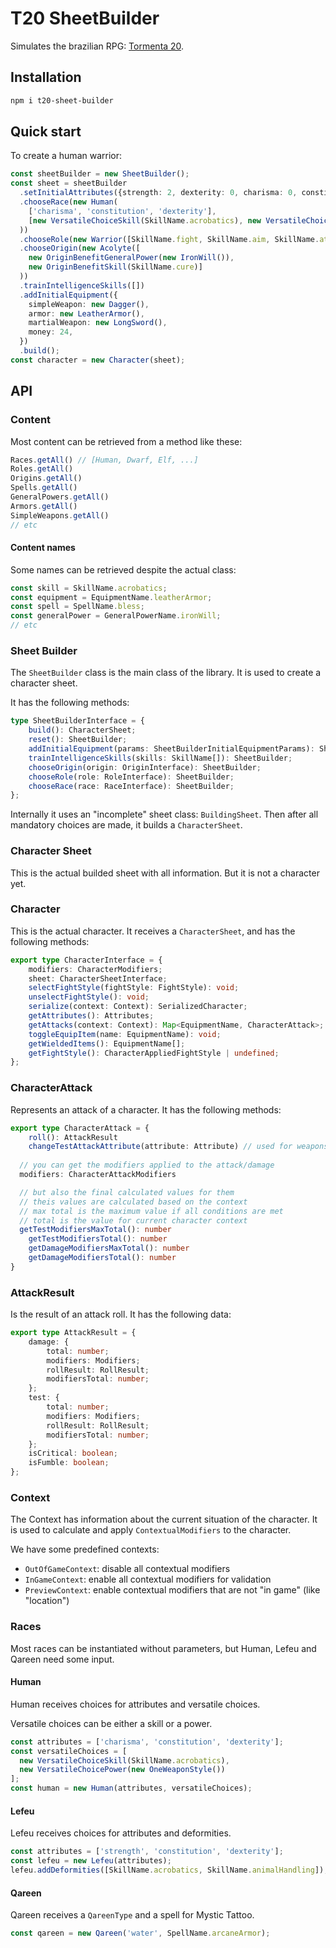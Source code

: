 # T20 SheetBuilder

Simulates the brazilian RPG: [Tormenta 20](https://jamboeditora.com.br/produto/tormenta20-edicao-jogo-do-ano-digital/).

## Installation

```sh
npm i t20-sheet-builder
```

## Quick start

To create a human warrior:

```ts
const sheetBuilder = new SheetBuilder();
const sheet = sheetBuilder
  .setInitialAttributes({strength: 2, dexterity: 0, charisma: 0, constitution: 0, intelligence: 0, wisdom: 2})
  .chooseRace(new Human(
    ['charisma', 'constitution', 'dexterity'], 
    [new VersatileChoiceSkill(SkillName.acrobatics), new VersatileChoicePower(new OneWeaponStyle())] 
  ))
  .chooseRole(new Warrior([SkillName.fight, SkillName.aim, SkillName.athletics]))
  .chooseOrigin(new Acolyte([
    new OriginBenefitGeneralPower(new IronWill()), 
    new OriginBenefitSkill(SkillName.cure)]
  ))
  .trainIntelligenceSkills([])
  .addInitialEquipment({
    simpleWeapon: new Dagger(),
    armor: new LeatherArmor(),
    martialWeapon: new LongSword(),
    money: 24,
  })
  .build();
const character = new Character(sheet);
```
## API

### Content

Most content can be retrieved from a method like these:

```ts
Races.getAll() // [Human, Dwarf, Elf, ...]
Roles.getAll()
Origins.getAll()
Spells.getAll()
GeneralPowers.getAll()
Armors.getAll()
SimpleWeapons.getAll()
// etc
```

#### Content names

Some names can be retrieved despite the actual class:

```ts
const skill = SkillName.acrobatics;
const equipment = EquipmentName.leatherArmor;
const spell = SpellName.bless;
const generalPower = GeneralPowerName.ironWill;
// etc
```

### Sheet Builder

The `SheetBuilder` class is the main class of the library. It is used to create a character sheet.

It has the following methods:

```ts
type SheetBuilderInterface = {
	build(): CharacterSheet;
	reset(): SheetBuilder;
	addInitialEquipment(params: SheetBuilderInitialEquipmentParams): SheetBuilder;
	trainIntelligenceSkills(skills: SkillName[]): SheetBuilder;
	chooseOrigin(origin: OriginInterface): SheetBuilder;
	chooseRole(role: RoleInterface): SheetBuilder;
	chooseRace(race: RaceInterface): SheetBuilder;
};
```

Internally it uses an "incomplete" sheet class: `BuildingSheet`. Then after all mandatory choices are made, it builds a `CharacterSheet`.

### Character Sheet

This is the actual builded sheet with all information. But it is not a character yet.

### Character

This is the actual character. It receives a `CharacterSheet`, and has the following methods:

```ts
export type CharacterInterface = {
	modifiers: CharacterModifiers;
	sheet: CharacterSheetInterface;
	selectFightStyle(fightStyle: FightStyle): void;
	unselectFightStyle(): void;
	serialize(context: Context): SerializedCharacter;
	getAttributes(): Attributes;
	getAttacks(context: Context): Map<EquipmentName, CharacterAttack>;
	toggleEquipItem(name: EquipmentName): void;
	getWieldedItems(): EquipmentName[];
	getFightStyle(): CharacterAppliedFightStyle | undefined;
};
```

### CharacterAttack

Represents an attack of a character. It has the following methods:

```ts
export type CharacterAttack = {
	roll(): AttackResult 
	changeTestAttackAttribute(attribute: Attribute) // used for weapons that allow to change the used attribute
	
  // you can get the modifiers applied to the attack/damage
  modifiers: CharacterAttackModifiers

  // but also the final calculated values for them
  // theis values are calculated based on the context
  // max total is the maximum value if all conditions are met
  // total is the value for current character context
  getTestModifiersMaxTotal(): number
	getTestModifiersTotal(): number
	getDamageModifiersMaxTotal(): number
	getDamageModifiersTotal(): number
}
```

### AttackResult

Is the result of an attack roll. It has the following data:

```ts
export type AttackResult = {
	damage: {
		total: number;
		modifiers: Modifiers;
		rollResult: RollResult;
		modifiersTotal: number;
	};
	test: {
		total: number;
		modifiers: Modifiers;
		rollResult: RollResult;
		modifiersTotal: number;
	};
	isCritical: boolean;
	isFumble: boolean;
};
```

### Context

The Context has information about the current situation of the character. It is used to calculate and apply `ContextualModifiers` to the character.

We have some predefined contexts:

- `OutOfGameContext`: disable all contextual modifiers
- `InGameContext`: enable all contextual modifiers for validation
- `PreviewContext`: enable contextual modifiers that are not "in game" (like "location")

### Races

Most races can be instantiated without parameters, but Human, Lefeu and Qareen need some input.

#### Human

Human receives choices for attributes and versatile choices.

Versatile choices can be either a skill or a power.

```ts
const attributes = ['charisma', 'constitution', 'dexterity'];
const versatileChoices = [
  new VersatileChoiceSkill(SkillName.acrobatics), 
  new VersatileChoicePower(new OneWeaponStyle())
]; 
const human = new Human(attributes, versatileChoices);
```

#### Lefeu

Lefeu receives choices for attributes and deformities.

```ts
const attributes = ['strength', 'constitution', 'dexterity'];
const lefeu = new Lefeu(attributes);
lefeu.addDeformities([SkillName.acrobatics, SkillName.animalHandling]);
```

#### Qareen

Qareen receives a `QareenType` and a spell for Mystic Tattoo.

```ts
const qareen = new Qareen('water', SpellName.arcaneArmor);
```